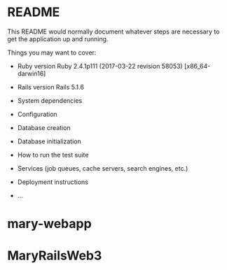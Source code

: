 # README

This README would normally document whatever steps are necessary to get the
application up and running.

Things you may want to cover:

* Ruby version
Ruby 2.4.1p111 (2017-03-22 revision 58053) [x86_64-darwin16]

* Rails version
Rails 5.1.6

* System dependencies

* Configuration

* Database creation

* Database initialization

* How to run the test suite

* Services (job queues, cache servers, search engines, etc.)

* Deployment instructions

* ...
# mary-webapp
# MaryRailsWeb3
